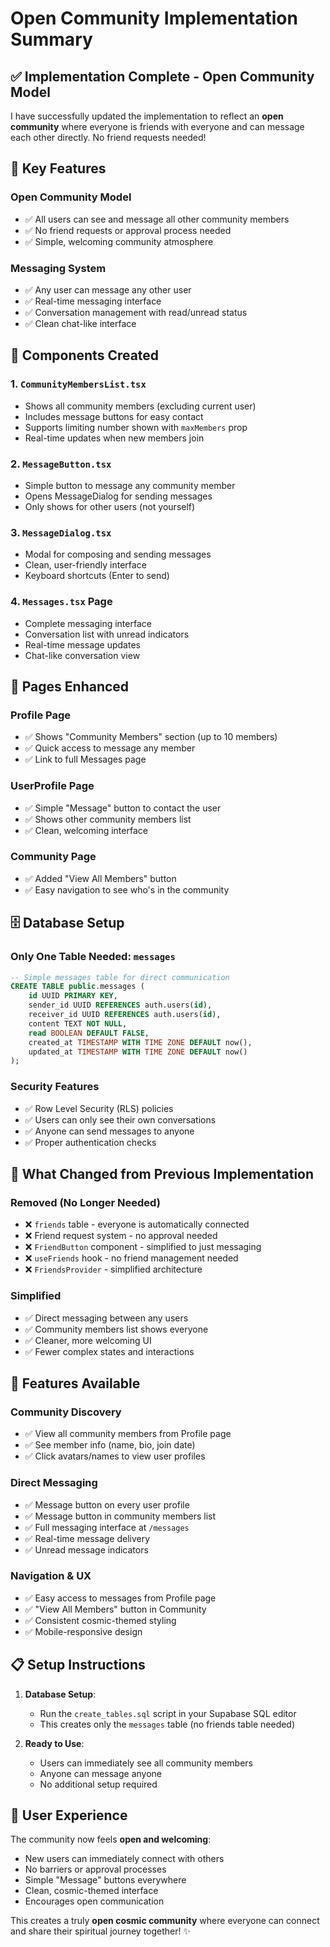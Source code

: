 # Open Community Implementation Summary

## ✅ Implementation Complete - Open Community Model

I have successfully updated the implementation to reflect an **open community** where everyone is friends with everyone and can message each other directly. No friend requests needed!

## 🌟 Key Features

### **Open Community Model**
- ✅ All users can see and message all other community members
- ✅ No friend requests or approval process needed
- ✅ Simple, welcoming community atmosphere

### **Messaging System** 
- ✅ Any user can message any other user
- ✅ Real-time messaging interface
- ✅ Conversation management with read/unread status
- ✅ Clean chat-like interface

## 🧩 Components Created

### 1. `CommunityMembersList.tsx`
- Shows all community members (excluding current user)
- Includes message buttons for easy contact
- Supports limiting number shown with `maxMembers` prop
- Real-time updates when new members join

### 2. `MessageButton.tsx` 
- Simple button to message any community member
- Opens MessageDialog for sending messages
- Only shows for other users (not yourself)

### 3. `MessageDialog.tsx`
- Modal for composing and sending messages
- Clean, user-friendly interface
- Keyboard shortcuts (Enter to send)

### 4. `Messages.tsx` Page
- Complete messaging interface
- Conversation list with unread indicators  
- Real-time message updates
- Chat-like conversation view

## 📱 Pages Enhanced

### Profile Page
- ✅ Shows "Community Members" section (up to 10 members)
- ✅ Quick access to message any member
- ✅ Link to full Messages page

### UserProfile Page
- ✅ Simple "Message" button to contact the user
- ✅ Shows other community members list
- ✅ Clean, welcoming interface

### Community Page
- ✅ Added "View All Members" button
- ✅ Easy navigation to see who's in the community

## 🗄️ Database Setup

### Only One Table Needed: `messages`
```sql
-- Simple messages table for direct communication
CREATE TABLE public.messages (
    id UUID PRIMARY KEY,
    sender_id UUID REFERENCES auth.users(id),
    receiver_id UUID REFERENCES auth.users(id), 
    content TEXT NOT NULL,
    read BOOLEAN DEFAULT FALSE,
    created_at TIMESTAMP WITH TIME ZONE DEFAULT now(),
    updated_at TIMESTAMP WITH TIME ZONE DEFAULT now()
);
```

### Security Features
- ✅ Row Level Security (RLS) policies
- ✅ Users can only see their own conversations
- ✅ Anyone can send messages to anyone
- ✅ Proper authentication checks

## 🔄 What Changed from Previous Implementation

### Removed (No Longer Needed)
- ❌ `friends` table - everyone is automatically connected
- ❌ Friend request system - no approval needed
- ❌ `FriendButton` component - simplified to just messaging
- ❌ `useFriends` hook - no friend management needed
- ❌ `FriendsProvider` - simplified architecture

### Simplified
- ✅ Direct messaging between any users
- ✅ Community members list shows everyone
- ✅ Cleaner, more welcoming UI
- ✅ Fewer complex states and interactions

## 🚀 Features Available

### Community Discovery
- ✅ View all community members from Profile page
- ✅ See member info (name, bio, join date)
- ✅ Click avatars/names to view user profiles

### Direct Messaging
- ✅ Message button on every user profile
- ✅ Message button in community members list
- ✅ Full messaging interface at `/messages`
- ✅ Real-time message delivery
- ✅ Unread message indicators

### Navigation & UX
- ✅ Easy access to messages from Profile page
- ✅ "View All Members" button in Community
- ✅ Consistent cosmic-themed styling
- ✅ Mobile-responsive design

## 📋 Setup Instructions

1. **Database Setup**:
   - Run the `create_tables.sql` script in your Supabase SQL editor
   - This creates only the `messages` table (no friends table needed)

2. **Ready to Use**:
   - Users can immediately see all community members
   - Anyone can message anyone
   - No additional setup required

## 🎨 User Experience

The community now feels **open and welcoming**:
- New users can immediately connect with others
- No barriers or approval processes
- Simple "Message" buttons everywhere
- Clean, cosmic-themed interface
- Encourages open communication

This creates a truly **open cosmic community** where everyone can connect and share their spiritual journey together! ✨
